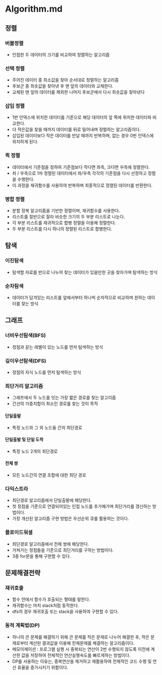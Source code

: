 # Algorithm.md
## 정렬
### 버블정렬
* 인접한 두 데이터의 크기를 비교하여 정렬하는 알고리즘

### 선택 정렬
* 주어진 데이터 중 최소값을 찾아 순서대로 정렬하는 알고리즘
* 후보군 중 최솟값을 찾아낸 후 맨 앞의 데이터와 교체한다.
* 교체된 맨 앞의 데이터를 제외한 나머지 후보군에서 다시 최솟값을 찾아낸다

### 삽입 정렬
* 1번 인덱스에 위치한 데이터를 기준으로 해당 데이터의 앞 쪽에 위치한 데이터와 비교한다.
* 더 작은값을 찾을 때까지 데이터를 뒤로 밀어내며 정렬하는 알고리즘이다.
* 삽입된 데이터보다 작은 데이터를 만날 때까지 반복하며, 없는 경우 0번 인덱스에 위치하게 된다.

### 퀵 정렬
* 데이터에서 기준점을 정하여 기준점보다 작다면 좌측, 크다면 우측에 정렬한다.
* 좌 / 우측으로 1차 정렬된 데이터에서 좌/우측 각각의 기준점을 다시 선정하고 정렬을 수행한다.
* 이 과정을 재귀함수를 사용하여 반복하며 최종적으로 정렬된 데이터를 반환한다.

### 병합 정렬
* 분할 정복 알고리즘을 기반한 정렬이며, 재귀함수를 사용한다.
* 리스트를 절반으로 잘라 비슷한 크기의 두 부분 리스트로 나눈다.
* 각 부분 리스트를 재귀적으로 합병 정렬을 이용해 정렬한다.
* 두 부분 리스트를 다시 하나의 정렬된 리스트로 합병한다.

## 탐색
### 이진탐색
* 탐색할 자료를 반으로 나누어 찾는 데이터가 있을만한 곳을 찾아가며 탐색하는 방식

### 순차탐색
* 데이터가 담겨있는 리스트를 앞에서부터 하나씩 순차적으로 비교하며 원하는 데이터를 찾는 방식

## 그래프
### 너비우선탐색(BFS)
* 정점과 같는 레벨이 있는 노드를 먼저 탐색하는 방식

### 깊이우선탐색(DFS)
* 정점의 자식 노드를 먼저 탐색하는 방식

### 최단거리 알고리즘
* 그래프에서 두 노드를 잇는 가장 짧은 경로를 찾는 알고리즘
* 간선의 가중치합이 최소인 경로를 찾는 것이 목적

#### 단일출발
* 특정 노드와 그 외 노드들 간의 최단경로

#### 단일출발 및 단일 도착
* 특정 노드 2개의 최단경로

#### 전체 쌍
* 모든 노드간의 연결 조합에 대한 최단 경로

### 다익스트라
* 최단경로 알고리즘에서 단일출발에 해당한다.
* 첫 정점을 기준으로 연결되어있는 인접 노드를 추가해가며 최단거리를 갱신하는 방법이다.
* 가장 개선된 알고리즘 구현 방법은 우선순위 큐를 활용하는 것이다.

### 플로이드워셜
* 최단경로 알고리즘에서 전체 쌍에 해당한다.
* 거쳐가는 정점들을 기준으로 최단거리를 구하는 방법이다.
* 3중 for문을 통해 구현할 수 있다.

## 문제해결전략
### 재귀호출
* 함수 안에서 함수가 호출되는 형태를 말한다.
* 재귀함수는 마치 stack처럼 동작한다.
* dfs의 경우 재귀호출 또는 stack을 사용하여 구현할 수 있다.

### 동적 계획법(DP)
* 하나의 큰 문제를 해결하기 위해 큰 문제를 작은 문제로 나누어 해결한 후, 작은 문제로부터 계산된 결과값을 이용해 전체문제를 해결하는 알고리즘이다.
* 메모이제이션 : 프로그램 실행 시 중복되는 연산이 2번 수행되지 않도록 이전에 계산한 값을 저장하여 전체적인 연산실행속도를 빠르게하는 방법이다.
* DP를 사용하는 이유는, 중복연산을 제거하고 재활용하여 전체적인 코드 수행 및 연산 효율을 증가시키기 위함이다.
